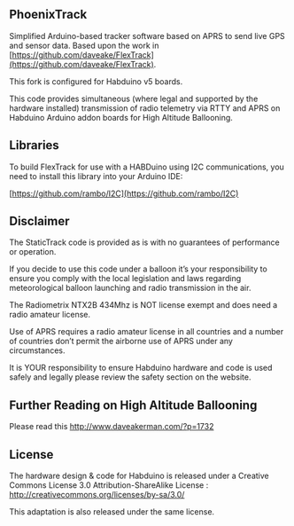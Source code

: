 ## PhoenixTrack

Simplified Arduino-based tracker software based on APRS to send live GPS and sensor data. Based upon the work in [https://github.com/daveake/FlexTrack](https://github.com/daveake/FlexTrack).

This fork is configured for Habduino v5 boards.

This code provides simultaneous (where legal and supported by the hardware installed) transmission of radio telemetry via RTTY and APRS on Habduino Arduino addon boards for High Altitude Ballooning.

## Libraries

To build FlexTrack for use with a HABDuino using I2C communications, you need to install this library into your Arduino IDE:

[https://github.com/rambo/I2C](https://github.com/rambo/I2C) 

## Disclaimer

The StaticTrack code is provided as is with no guarantees of performance or operation. 

If you decide to use this code under a balloon it’s your responsibility to ensure you comply with the local legislation and laws regarding meteorological balloon launching and radio transmission in the air. 

The Radiometrix NTX2B 434Mhz is NOT license exempt and does need a radio amateur license.

Use of APRS requires a radio amateur license in all countries and a number of countries don’t permit the airborne use of APRS under any circumstances. 

It is YOUR responsibility to ensure Habduino hardware and code is used safely and legally please review the safety section on the website. 

## Further Reading on High Altitude Ballooning

Please read this http://www.daveakerman.com/?p=1732

## License

The hardware design & code for Habduino is released under a Creative Commons License 3.0 Attribution-ShareAlike License : http://creativecommons.org/licenses/by-sa/3.0/

This adaptation is also released under the same license.
